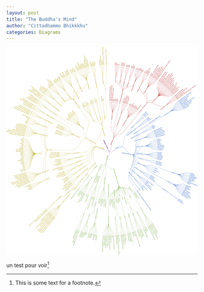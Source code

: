 ```yaml
---
layout: post
title: "The Buddha's Mind"
author: "Cittadhammo Bhikkkhu"
categories: Diagrams
---
```

![The Bouddha's Mind](../assets/images/T4.png)

un test pour voir[^1]

[^1]: This is some text for a footnote.
